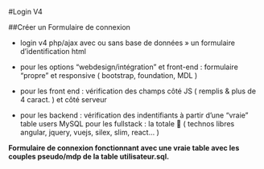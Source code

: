 #Login V4

##Créer un Formulaire de connexion 

* login v4 php/ajax avec ou sans base de données » un formulaire d’identification html

* pour les options “webdesign/intégration” et front-end : formulaire “propre” et responsive ( bootstrap, foundation, MDL )

* pour les front end : vérification des champs côté JS ( remplis & plus de 4 caract. ) et côté serveur

* pour les backend : vérification des indentifiants à partir d’une “vraie” table users MySQL
pour les fullstack : la totale :slightly_smiling_face: ( technos libres angular, jquery, vuejs, silex, slim, react… )


__Formulaire de connexion fonctionnant avec une vraie table avec les couples pseudo/mdp de la table utilisateur.sql.__
